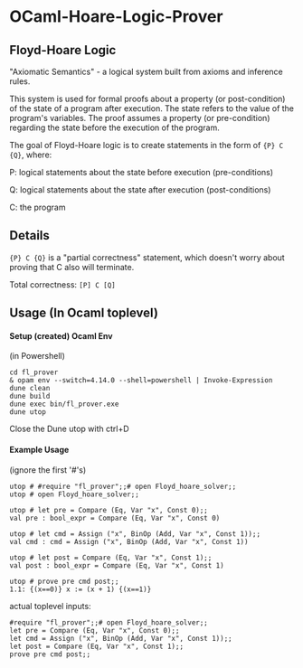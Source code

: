 # OCaml-Hoare-Logic-Prover

## Floyd-Hoare Logic
"Axiomatic Semantics" - a logical system built from axioms and inference rules.

This system is used for formal proofs about a property (or post-condition) of the state of a program after execution.
The state refers to the value of the program's variables.
The proof assumes a property (or pre-condition) regarding the state before the execution of the program.

The goal of Floyd-Hoare logic is to create statements in the form of ```{P} C {Q}```, where:

P: logical statements about the state before execution (pre-conditions)

Q: logical statements about the state after execution (post-conditions)

C: the program

## Details
```{P} C {Q}``` is a "partial correctness" statement, which doesn't worry about proving that C also will terminate.

Total correctness: ```[P] C [Q]```

## Usage (In Ocaml toplevel)

#### Setup (created) Ocaml Env
(in Powershell)


```
cd fl_prover
& opam env --switch=4.14.0 --shell=powershell | Invoke-Expression
dune clean
dune build
dune exec bin/fl_prover.exe
dune utop
```


Close the Dune utop with ctrl+D


#### Example Usage

(ignore the first '#'s)


```
utop # #require "fl_prover";;# open Floyd_hoare_solver;;
utop # open Floyd_hoare_solver;;

utop # let pre = Compare (Eq, Var "x", Const 0);;
val pre : bool_expr = Compare (Eq, Var "x", Const 0)

utop # let cmd = Assign ("x", BinOp (Add, Var "x", Const 1));;
val cmd : cmd = Assign ("x", BinOp (Add, Var "x", Const 1))

utop # let post = Compare (Eq, Var "x", Const 1);;
val post : bool_expr = Compare (Eq, Var "x", Const 1)

utop # prove pre cmd post;;
1.1: {(x==0)} x := (x + 1) {(x==1)}
```


actual toplevel inputs:


```
#require "fl_prover";;# open Floyd_hoare_solver;;
let pre = Compare (Eq, Var "x", Const 0);;
let cmd = Assign ("x", BinOp (Add, Var "x", Const 1));;
let post = Compare (Eq, Var "x", Const 1);;
prove pre cmd post;;
```

